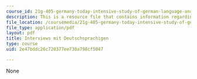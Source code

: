 ```yaml
---
course_id: 21g-405-germany-today-intensive-study-of-german-language-and-culture-january-iap-2011
description: This is a resource file that contains information regarding interviews.
file_location: /coursemedia/21g-405-germany-today-intensive-study-of-german-language-and-culture-january-iap-2011/2e47bddc26c720377ee730a798cf5047_MIT21G_405IAP11_interviews.pdf
file_type: application/pdf
layout: pdf
title: Interviews mit Deutschsprachigen
type: course
uid: 2e47bddc26c720377ee730a798cf5047

---
```

None